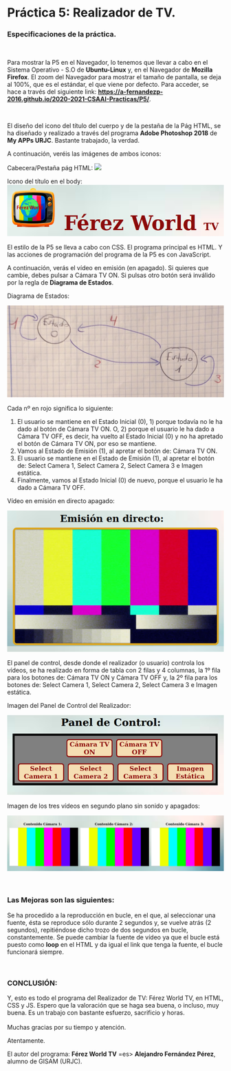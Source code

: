  # Práctica 5: Realizador de TV.

### **Especificaciones de la práctica.**
<br>

Para mostrar la P5 en el Navegador, lo tenemos que llevar a cabo en el Sistema Operativo - S.O de **Ubuntu-Linux** y, en el Navegador de **Mozilla Firefox**. El zoom del Navegador para mostrar el tamaño de pantalla, se deja al 100%, que es el estándar, el que viene por defecto. Para acceder, se hace a través del siguiente link: **https://a-fernandezp-2016.github.io/2020-2021-CSAAI-Practicas/P5/**.

<br>

El diseño del icono del título del cuerpo y de la pestaña de la Pág HTML, se ha diseñado y realizado a través del programa **Adobe Photoshop 2018** de **My APPs URJC**. Bastante trabajado, la verdad. 

A continuación, veréis las imágenes de ambos iconos:

Cabecera/Pestaña pág HTML:
![](CabPestaña_Muestra.png)

Icono del título en el body:
![](TituloBody_Muestra.png)

El estilo de la P5 se lleva a cabo con CSS. El programa principal es HTML. Y las acciones de programación del programa de la P5 es con JavaScript.

A continuación, verás el vídeo en emisión (en apagado). Si quieres que cambie, debes pulsar a Cámara TV ON. Si pulsas otro botón será inválido por la regla de **Diagrama de Estados**.

Diagrama de Estados:

![](States_Diagram.jpg)

Cada nº en rojo significa lo siguiente:

1. El usuario se mantiene en el Estado Inicial (0), 1) porque todavía no le ha dado al botón de Cámara TV ON. O, 2) porque el usuario le ha dado a Cámara TV OFF, es decir, ha vuelto al Estado Inicial (0) y no ha apretado el botón de Cámara TV ON, por eso se mantiene.
2. Vamos al Estado de Emisión (1), al apretar el botón de: Cámara TV ON.
3. El usuario se mantiene en el Estado de Emisión (1), al apretar el botón de: Select Camera 1, Select Camera 2, Select Camera 3 e Imagen estática.
4. Finalmente, vamos al Estado Inicial (0) de nuevo, porque el usuario le ha dado a Cámara TV OFF.

Vídeo en emisión en directo apagado:

![](EmisionLive_Muestra.png)

El panel de control, desde donde el realizador (o usuario) controla los vídeos, se ha realizado en forma de tabla con 2 filas y 4 columnas, la 1º fila para los botones de: Cámara TV ON y Cámara TV OFF y, la 2º fila para los botones de: Select Camera 1, Select Camera 2, Select Camera 3 e Imagen estática.

Imagen del Panel de Control del Realizador:

![](PanelControl_Muestra.png)

Imagen de los tres vídeos en segundo plano sin sonido y apagados:

![](VideosSecondPlane_Muestra.png)

<br>

### **Las Mejoras son las siguientes:**

Se ha procedido a la reproducción en bucle, en el que, al seleccionar una fuente, ésta se reproduce sólo durante 2 segundos y, se vuelve atrás (2 segundos), repitiéndose dicho trozo de dos segundos en bucle, constantemente. Se puede cambiar la fuente de vídeo ya que el bucle está puesto como **loop** en el HTML y da igual el link que tenga la fuente, el bucle funcionará siempre.

<br>

### **CONCLUSIÓN:**

Y, esto es todo el programa del Realizador de TV: Férez World TV, en HTML, CSS y JS. Espero que la valoración que se haga sea buena, o incluso, muy buena. Es un trabajo con bastante esfuerzo, sacrificio y horas.
<br>
<br>
Muchas gracias por su tiempo y atención.

Atentamente.

El autor del programa: **Férez World TV** =es> **Alejandro Fernández Pérez**, alumno de GISAM (URJC).